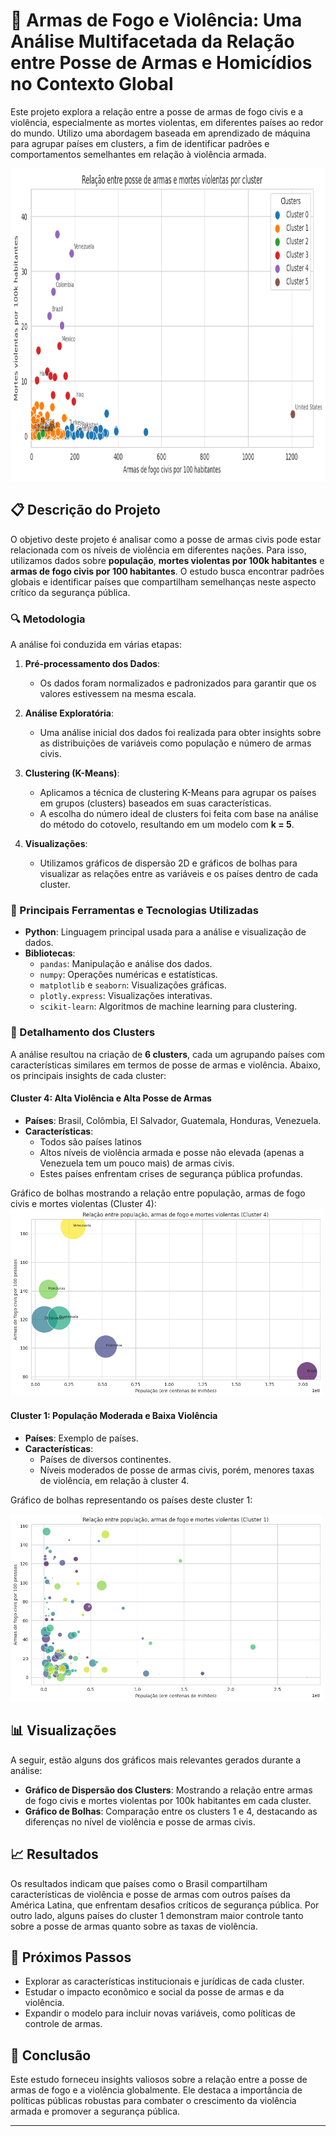 # 🔫 Armas de Fogo e Violência: Uma Análise Multifacetada da Relação entre Posse de Armas e Homicídios no Contexto Global

Este projeto explora a relação entre a posse de armas de fogo civis e a violência, especialmente as mortes violentas, em diferentes países ao redor do mundo. Utilizo uma abordagem baseada em aprendizado de máquina para agrupar países em clusters, a fim de identificar padrões e comportamentos semelhantes em relação à violência armada.

<img src="https://github.com/jlcamelo2350/Dados-e-automacao/blob/main/An%C3%A1lise%20da%20Rela%C3%A7%C3%A3o%20Armas%20de%20Fogo%20e%20Homic%C3%ADdios%20Globais/gr%C3%A1ficos/gr%C3%A1fico%20-%20all%20clusters.png" alt="Relação entre população, armas de fogo e mortes violentas (All Clusters)" width="800" height="500">

## 📋 Descrição do Projeto

O objetivo deste projeto é analisar como a posse de armas civis pode estar relacionada com os níveis de violência em diferentes nações. Para isso, utilizamos dados sobre **população**, **mortes violentas por 100k habitantes** e **armas de fogo civis por 100 habitantes**. O estudo busca encontrar padrões globais e identificar países que compartilham semelhanças neste aspecto crítico da segurança pública.

### 🔍 Metodologia

A análise foi conduzida em várias etapas:

1. **Pré-processamento dos Dados**: 
   - Os dados foram normalizados e padronizados para garantir que os valores estivessem na mesma escala.
   
2. **Análise Exploratória**: 
   - Uma análise inicial dos dados foi realizada para obter insights sobre as distribuições de variáveis como população e número de armas civis.
   
3. **Clustering (K-Means)**:
   - Aplicamos a técnica de clustering K-Means para agrupar os países em grupos (clusters) baseados em suas características.
   - A escolha do número ideal de clusters foi feita com base na análise do método do cotovelo, resultando em um modelo com **k = 5**.

4. **Visualizações**:
   - Utilizamos gráficos de dispersão 2D e gráficos de bolhas para visualizar as relações entre as variáveis e os países dentro de cada cluster.

### 🔑 Principais Ferramentas e Tecnologias Utilizadas

- **Python**: Linguagem principal usada para a análise e visualização de dados.
- **Bibliotecas**:
  - `pandas`: Manipulação e análise dos dados.
  - `numpy`: Operações numéricas e estatísticas.
  - `matplotlib` e `seaborn`: Visualizações gráficas.
  - `plotly.express`: Visualizações interativas.
  - `scikit-learn`: Algoritmos de machine learning para clustering.

### 🔢 Detalhamento dos Clusters

A análise resultou na criação de **6 clusters**, cada um agrupando países com características similares em termos de posse de armas e violência. Abaixo, os principais insights de cada cluster:

#### Cluster 4: Alta Violência e Alta Posse de Armas
- **Países**: Brasil, Colômbia, El Salvador, Guatemala, Honduras, Venezuela.
- **Características**:
  - Todos são países latinos
  - Altos níveis de violência armada e posse não elevada (apenas a Venezuela tem um pouco mais) de armas civis.
  - Estes países enfrentam crises de segurança pública profundas.

Gráfico de bolhas mostrando a relação entre população, armas de fogo civis e mortes violentas (Cluster 4):
<img src="https://github.com/jlcamelo2350/Dados-e-automacao/blob/main/An%C3%A1lise%20da%20Rela%C3%A7%C3%A3o%20Armas%20de%20Fogo%20e%20Homic%C3%ADdios%20Globais/gr%C3%A1ficos/Rela%C3%A7%C3%A3o%20entre%20popula%C3%A7%C3%A3o%2C%20armas%20de%20fogo%20e%20mortes%20violentas%20(Cluster%204).png" alt="Relação entre população, armas de fogo e mortes violentas (Cluster 4)" width="500" height="300">


#### Cluster 1: População Moderada e Baixa Violência
- **Países**: Exemplo de países.
- **Características**:
  - Países de diversos continentes.
  - Níveis moderados de posse de armas civis, porém, menores taxas de violência, em relação à cluster 4.

Gráfico de bolhas representando os países deste cluster 1:

<img src="https://github.com/jlcamelo2350/Dados-e-automacao/blob/main/An%C3%A1lise%20da%20Rela%C3%A7%C3%A3o%20Armas%20de%20Fogo%20e%20Homic%C3%ADdios%20Globais/gr%C3%A1ficos/Rela%C3%A7%C3%A3o%20entre%20popula%C3%A7%C3%A3o%2C%20armas%20de%20fogo%20e%20mortes%20violentas%20(Cluster%201).png" alt="Relação entre população, armas de fogo e mortes violentas (Cluster 1)" width="500" height="300">


## 📊 Visualizações

A seguir, estão alguns dos gráficos mais relevantes gerados durante a análise:

- **Gráfico de Dispersão dos Clusters**: Mostrando a relação entre armas de fogo civis e mortes violentas por 100k habitantes em cada cluster.
- **Gráfico de Bolhas**: Comparação entre os clusters 1 e 4, destacando as diferenças no nível de violência e posse de armas civis.

## 📈 Resultados

Os resultados indicam que países como o Brasil compartilham características de violência e posse de armas com outros países da América Latina, que enfrentam desafios críticos de segurança pública. Por outro lado, alguns países do cluster 1 demonstram maior controle tanto sobre a posse de armas quanto sobre as taxas de violência.

## 🚀 Próximos Passos

- Explorar as características institucionais e jurídicas de cada cluster.
- Estudar o impacto econômico e social da posse de armas e da violência.
- Expandir o modelo para incluir novas variáveis, como políticas de controle de armas.

## 🎯 Conclusão

Este estudo forneceu insights valiosos sobre a relação entre a posse de armas de fogo e a violência globalmente. Ele destaca a importância de políticas públicas robustas para combater o crescimento da violência armada e promover a segurança pública.

---

